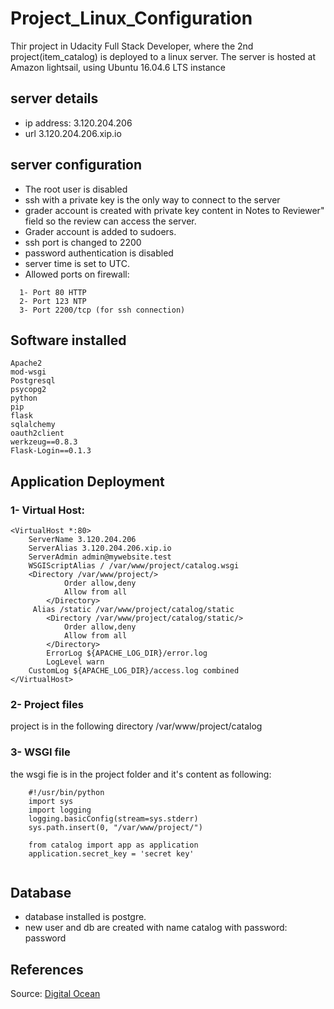 # Project_Linux_Configuration
Thir project in Udacity Full Stack Developer, where the 2nd project(item_catalog) is deployed to a linux server.
The server is hosted at Amazon lightsail, using Ubuntu 16.04.6 LTS instance

## server details
* ip address: 3.120.204.206
* url 3.120.204.206.xip.io

## server configuration
* The root user is disabled
* ssh with a private key is the only way to connect to the server
* grader account is created with private key content in Notes to Reviewer" field so the review can access the server.
* Grader account is added to sudoers.
* ssh port is changed to 2200
* password authentication is disabled
* server time is set to UTC.
* Allowed ports on firewall:
```
  1- Port 80 HTTP
  2- Port 123 NTP
  3- Port 2200/tcp (for ssh connection)
```
  
## Software installed
```
Apache2
mod-wsgi
Postgresql
psycopg2
python
pip
flask
sqlalchemy
oauth2client
werkzeug==0.8.3
Flask-Login==0.1.3
```

## Application Deployment

### 1- Virtual Host:
```
<VirtualHost *:80>
	ServerName 3.120.204.206
	ServerAlias 3.120.204.206.xip.io
	ServerAdmin admin@mywebsite.test
	WSGIScriptAlias / /var/www/project/catalog.wsgi
   	<Directory /var/www/project/>
        	Order allow,deny
        	Allow from all
    	</Directory>
   	 Alias /static /var/www/project/catalog/static
    	<Directory /var/www/project/catalog/static/>
        	Order allow,deny
        	Allow from all
    	</Directory>
    	ErrorLog ${APACHE_LOG_DIR}/error.log
    	LogLevel warn
	CustomLog ${APACHE_LOG_DIR}/access.log combined
</VirtualHost>

```
### 2- Project files
project is in the following  directory /var/www/project/catalog

### 3- WSGI file

the wsgi fie is in the project folder and it's content as following:
```
	#!/usr/bin/python
	import sys
	import logging
	logging.basicConfig(stream=sys.stderr)
	sys.path.insert(0, "/var/www/project/")

	from catalog import app as application
	application.secret_key = 'secret key'
	
```

## Database

* database installed is postgre.
* new user and db are created with name catalog with password: password


## References

Source: [Digital Ocean](https://www.digitalocean.com/community/tutorials/how-to-deploy-a-flask-application-on-an-ubuntu-vps)
